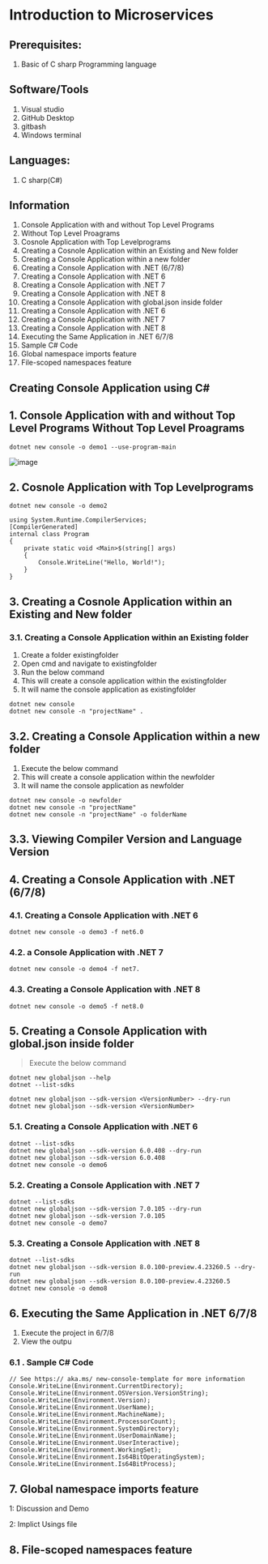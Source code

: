 
# Introduction to Microservices
## Prerequisites:
1. Basic of C sharp Programming language

## Software/Tools
1. Visual studio
2. GitHub Desktop
3. gitbash
4. Windows terminal 


## Languages:
1. C sharp(C#)

## Information

1. Console Application with and without Top Level Programs
2. Without Top Level Proagrams
3. Cosnole Application with Top Levelprograms
4. Creating a Cosnole Application within an Existing and New folder
5. Creating a Console Application within a new folder
6. Creating a Console Application with .NET (6/7/8)
7. Creating a Console Application with .NET 6
8. Creating a Console Application with .NET 7
9. Creating a Console Application with .NET 8
10. Creating a Console Application with global.json inside folder
11. Creating a Console Application with .NET 6
12. Creating a Console Application with .NET 7
13. Creating a Console Application with .NET 8
14. Executing the Same Application in .NET 6/7/8
15. Sample C# Code
16. Global namespace imports feature
17. File-scoped namespaces feature


## Creating Console Application using C#

## 1. Console Application with and without Top Level Programs Without Top Level Proagrams
```
dotnet new console -o demo1 --use-program-main
```
![image](https://github.com/Ashutosh-Tech-Skillz-Academy/learn-csharp/assets/90964215/950d1bfb-1ff5-4ef4-a3b2-1ac1bdd0e868)

## 2. Cosnole Application with Top Levelprograms
``` 
dotnet new console -o demo2
```

```using System;
using System.Runtime.CompilerServices;
[CompilerGenerated]
internal class Program
{
    private static void <Main>$(string[] args)
    {
        Console.WriteLine("Hello, World!");
    }
}  
```



## 3. Creating a Cosnole Application within an Existing and New folder

### 3.1.  Creating a Console Application within an Existing folder
> 
1. Create a folder existingfolder
2. Open cmd and navigate to existingfolder 
3. Run the below command
4. This will create a console application within the existingfolder
5. It will name the console application as existingfolder

```
dotnet new console
dotnet new console -n "projectName" .
```

## 3.2. Creating a Console Application within a new folder
>
1. Execute the below command   
2. This will create a console application within the newfolder 
3. It will name the console application as newfolder

```
dotnet new console -o newfolder
dotnet new console -n "projectName"
dotnet new console -n "projectName" -o folderName
```

## 3.3. Viewing Compiler Version and Language Version


## 4. Creating a Console Application with .NET (6/7/8)


### 4.1. Creating a Console Application with .NET 6
```
dotnet new console -o demo3 -f net6.0
```

### 4.2.  a Console Application with .NET 7
```
dotnet new console -o demo4 -f net7.
```

### 4.3. Creating a Console Application with .NET 8
```
dotnet new console -o demo5 -f net8.0
```


## 5. Creating a Console Application with global.json inside folder

> Execute the below command

``` dotnet new list
dotnet new globaljson --help
dotnet --list-sdks

dotnet new globaljson --sdk-version <VersionNumber> --dry-run
dotnet new globaljson --sdk-version <VersionNumber>
```

### 5.1. Creating a Console Application with .NET 6
```
dotnet --list-sdks
dotnet new globaljson --sdk-version 6.0.408 --dry-run
dotnet new globaljson --sdk-version 6.0.408
dotnet new console -o demo6
```

### 5.2. Creating a Console Application with .NET 7
```
dotnet --list-sdks
dotnet new globaljson --sdk-version 7.0.105 --dry-run
dotnet new globaljson --sdk-version 7.0.105
dotnet new console -o demo7
```

### 5.3. Creating a Console Application with .NET 8
```
dotnet --list-sdks
dotnet new globaljson --sdk-version 8.0.100-preview.4.23260.5 --dry-run
dotnet new globaljson --sdk-version 8.0.100-preview.4.23260.5
dotnet new console -o demo8
```
## 6. Executing the Same Application in .NET 6/7/8
>
1. Execute the project in 6/7/8
2. View the outpu
### 6.1 . Sample C# Code

```
// See https:// aka.ms/ new-console-template for more information
Console.WriteLine(Environment.CurrentDirectory);
Console.WriteLine(Environment.OSVersion.VersionString);
Console.WriteLine(Environment.Version);
Console.WriteLine(Environment.UserName);
Console.WriteLine(Environment.MachineName);
Console.WriteLine(Environment.ProcessorCount);
Console.WriteLine(Environment.SystemDirectory);
Console.WriteLine(Environment.UserDomainName);
Console.WriteLine(Environment.UserInteractive);
Console.WriteLine(Environment.WorkingSet);
Console.WriteLine(Environment.Is64BitOperatingSystem);
Console.WriteLine(Environment.Is64BitProcess);
```

## 7. Global namespace imports feature
>
1: Discussion and Demo

2: Implict Usings file

## 8. File-scoped namespaces feature
